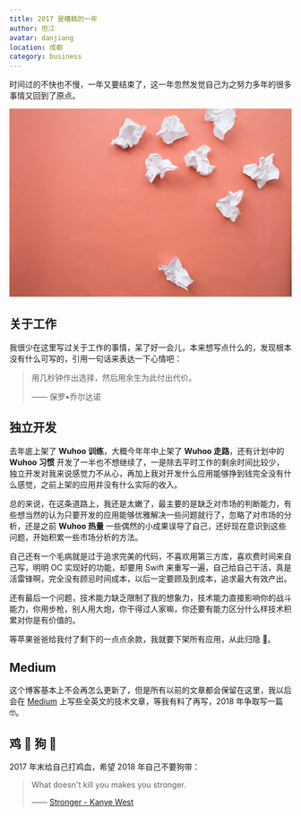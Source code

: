 ```yaml
---
title: 2017 是糟糕的一年
author: 但江
avatar: danjiang
location: 成都
category: business
---
```


时间过的不快也不慢，一年又要结束了，这一年忽然发觉自己为之努力多年的很多事情又回到了原点。

![Wastepaper](/images/wastepaper.jpg)

## 关于工作

我很少在这里写过关于工作的事情，呆了好一会儿，本来想写点什么的，发现根本没有什么可写的，引用一句话来表达一下心情吧：

> 用几秒钟作出选择，然后用余生为此付出代价。
>
> —— 保罗•乔尔达诺

## 独立开发

去年底上架了 **Wuhoo 训练**，大概今年年中上架了 **Wuhoo 走路**，还有计划中的 **Wuhoo 习惯** 开发了一半也不想继续了，一是除去平时工作的剩余时间比较少，独立开发对我来说感觉力不从心，再加上我对开发什么应用能够挣到钱完全没有什么感觉，之前上架的应用并没有什么实际的收入。

总的来说，在这条道路上，我还是太嫩了，最主要的是缺乏对市场的判断能力，有些想当然的认为只要开发的应用能够优雅解决一些问题就行了，忽略了对市场的分析，还是之前 **Wuhoo 热量** 一些偶然的小成果误导了自己，还好现在意识到这些问题，开始积累一些市场分析的方法。

自己还有一个毛病就是过于追求完美的代码，不喜欢用第三方库，喜欢费时间来自己写，明明 OC 实现好的功能，却要用 Swift 来重写一遍，自己给自己干活，真是活雷锋啊，完全没有顾忌时间成本，以后一定要顾及到成本，追求最大有效产出。

还有最后一个问题，技术能力缺乏限制了我的想象力，技术能力直接影响你的战斗能力，你用步枪，别人用大炮，你干得过人家嘛，你还要有能力区分什么样技术积累对你是有价值的。

等苹果爸爸给我付了剩下的一点点余款，我就要下架所有应用，从此归隐 👻。

## Medium

这个博客基本上不会再怎么更新了，但是所有以前的文章都会保留在这里，我以后会在 [Medium](https://medium.com/@danjiang) 上写些全英文的技术文章，等我有料了再写，2018 年争取写一篇 🤓。

## 鸡 🐔 狗 🐶

2017 年末给自己打鸡血，希望 2018 年自己不要狗带：

> What doesn't kill you makes you stronger.
>
> —— [Stronger - Kanye West](https://itunes.apple.com/cn/album/stronger/263491762?i=263491776)
